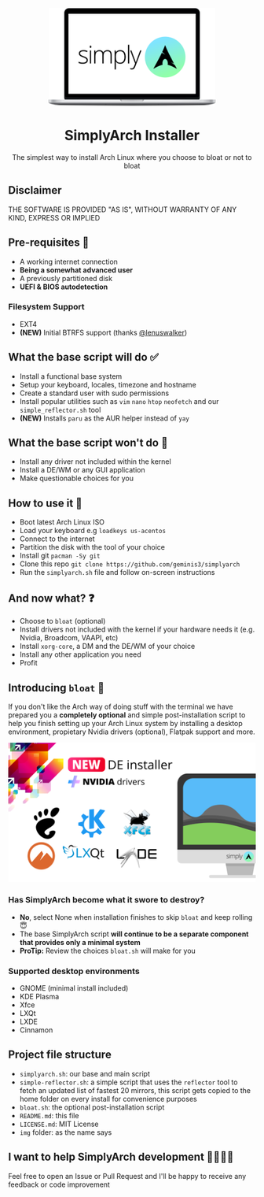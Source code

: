 <p align="center">
  <a href="https://github.com/victor-bayas/simplyarch">
    <img src="img/laptop.png" alt="laptop-mockup" height="200">
  </a>
  <h1 align="center">SimplyArch Installer</h1>
  <p align="center">
    The simplest way to install Arch Linux where you choose to bloat or not to bloat
  </p>
</p>

## Disclaimer
THE SOFTWARE IS PROVIDED "AS IS", WITHOUT WARRANTY OF ANY KIND,
EXPRESS OR IMPLIED
## Pre-requisites 🔎
- A working internet connection
- **Being a somewhat advanced user**
- A previously partitioned disk
- **UEFI & BIOS autodetection**
### Filesystem Support
- EXT4
- **(NEW)** Initial BTRFS support (thanks [@lenuswalker](https://github.com/lenuswalker))
## What the base script will do ✅
- Install a functional base system
- Setup your keyboard, locales, timezone and hostname
- Create a standard user with sudo permissions
- Install popular utilities such as `vim` `nano` `htop` `neofetch` and our `simple_reflector.sh` tool
- **(NEW)** Installs `paru` as the AUR helper instead of `yay`
## What the base script won't do 🚫
- Install any driver not included within the kernel
- Install a DE/WM or any GUI application
- Make questionable choices for you
## How to use it 📖
- Boot latest Arch Linux ISO
- Load your keyboard e.g `loadkeys us-acentos`
- Connect to the internet
- Partition the disk with the tool of your choice
- Install git `pacman -Sy git`
- Clone this repo `git clone https://github.com/geminis3/simplyarch`
- Run the `simplyarch.sh` file and follow on-screen instructions
## And now what? ❓
- Choose to `bloat` (optional)
- Install drivers not included with the kernel if your hardware needs it (e.g. Nvidia, Broadcom, VAAPI, etc)
- Install `xorg-core`, a DM and the DE/WM of your choice
- Install any other application you need
- Profit
## Introducing `bloat` 🐌
If you don't like the Arch way of doing stuff with the terminal we have prepared you a **completely optional** and simple post-installation script to help you finish setting up your Arch Linux system by installing a desktop environment, propietary Nvidia drivers (optional), Flatpak support and more.

![bloat](img/bloat-banner.png)

### Has SimplyArch become what it swore to destroy?
- **No**, select None when installation finishes to skip `bloat` and keep rolling 😇
- The base SimplyArch script **will continue to be a separate component that provides only a minimal system**
- **ProTip:** Review the choices `bloat.sh` will make for you
### Supported desktop environments
- GNOME (minimal install included)
- KDE Plasma
- Xfce
- LXQt
- LXDE
- Cinnamon
## Project file structure
- `simplyarch.sh`: our base and main script
- `simple-reflector.sh`: a simple script that uses the `reflector` tool to fetch an updated list of fastest 20 mirrors, this script gets copied to the home folder on every install for convenience purposes
- `bloat.sh`: the optional post-installation script
- `README.md`: this file
- `LICENSE.md`: MIT License
- `img` folder: as the name says
## I want to help SimplyArch development 🙋‍♂️🙋‍♀️
Feel free to open an Issue or Pull Request and I'll be happy to receive any feedback or code improvement
